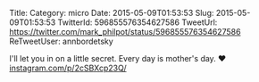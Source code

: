 Title: 
Category: micro
Date: 2015-05-09T01:53:53
Slug: 2015-05-09T01:53:53
TwitterId: 596855576354627586
TweetUrl: https://twitter.com/mark_philpot/status/596855576354627586
ReTweetUser: annbordetsky

<i class="fa fa-retweet" aria-hidden="true"></i> I'll let you in on a little secret. Every day is mother's day. ❤️ [instagram.com/p/2cSBXcp23Q/](https://instagram.com/p/2cSBXcp23Q/)